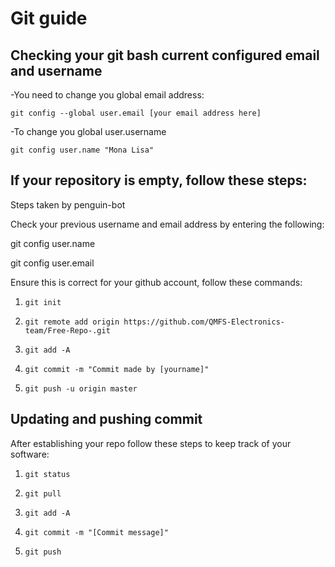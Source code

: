 # Git guide

## Checking your git bash current configured email and username

-You need to change you global email address:

 `git config --global user.email [your email address here]`

-To change you global user.username

 `git config user.name "Mona Lisa"`

## If your repository is empty, follow these steps:

Steps taken by penguin-bot

Check your previous username and email address by entering the following:

git config user.name

git config user.email

Ensure this is correct for your github account, follow these commands:

1. `git init`

2. `git remote add origin https://github.com/QMFS-Electronics-team/Free-Repo-.git`

3. `git add -A`

4. `git commit -m "Commit made by [yourname]"`

5. `git push -u origin master`


## Updating and pushing commit

After establishing your repo follow these steps to keep track of your software:


1. `git status`

2. `git pull`

3. `git add -A`

4. `git commit -m "[Commit message]"`

5. `git push`